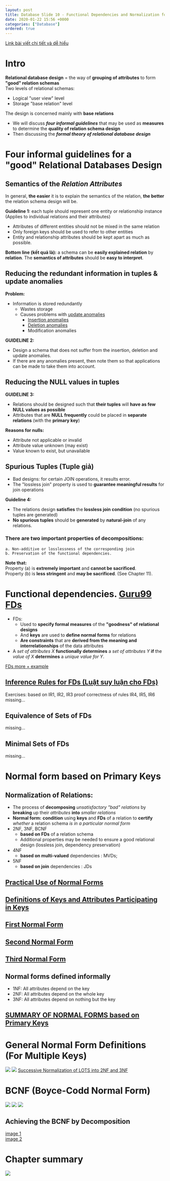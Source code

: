 ```yaml
---
layout: post
title: Database Slide 10 - Functional Dependencies and Normalization for Relational Databases
date: 2020-01-22 15:56 +0000
categories: ["Database"]
ordered: true
---
```

[Link bài viết chi tiết và dễ hiểu](https://www.brainkart.com/article/Informal-Design-Guidelines-for-Relation-Schemas_11495/)
# Intro
**Relational database design** = the way of **grouping of attributes** to form **"good" relation schemas**  
Two levels of relational schemas:
* Logical "user view" level
* Storage "base relation" level  

The design is concerned mainly with **base relations**
* We will discuss **_four informal guidelines_** that may be used as **measures** to determine the **quality of relation schema design**  
* Then discussing the **_formal theory of relational database design_**
# Four informal guidelines for a "good" Relational Databases Design
## Semantics of the _**Relation Attributes**_
In general, **the easier** it is to explain the semantics of the relation, **the better** the relation schema design will be.

**Guideline 1:** each tuple should represent one entity or relationship instance (Applies to individual relations and their attributes)
* Attributes of different entities should not be mixed in the same relation
* Only foreign keys should be used to refer to other entities
* Entity and relationship attributes should be kept apart as much as possible.

**Bottom line (kết quả là):** a schema can be **easily explained relation** by **relation**. The **semantics of attributes** should be **easy to interpret**.


## Reducing the redundant information in tuples & update anomalies
**Problem:**
* Information is stored redundantly
    * Wastes storage 
    * Causes problems with [update anomalies](/assets/img/2020-01-23-01-25-36.png)
      * [Insertion anomalies](/assets/img/2020-01-23-01-25-57.png)
      * [Deletion anomalies](/assets/img/2020-01-23-01-26-33.png)
      * Modification anomalies


**GUIDELINE 2:**
* Design a schema that does not suffer from the insertion, deletion and update anomalies.
* If there are any anomalies present, then note them so that applications can be made to take them into account.


## Reducing the NULL values in tuples
**GUIDELINE 3:**

* Relations should be designed such that **their tuples** will **have as few NULL values as possible** 
* Attributes that are **NULL frequently** could be placed in **separate relations** (with the **primary key**)

**Reasons for nulls:**

* Attribute not applicable or invalid 
* Attribute value unknown (may exist) 
* Value known to exist, but unavailable

## Spurious Tuples (Tuple giả)
* Bad designs: for certain JOIN operations, it results error.
* The "lossless join" property is used to **guarantee meaningful results** for join operations

**Guideline 4:**
* The relations design **satisfies** the **lossless join condition** (no spurious tuples are generated)
* **No spurious tuples** should be **generated** by **natural-join** of any relations.

### There are two important properties of decompositions:

    a. Non-additive or losslessness of the corresponding join
    b. Preservation of the functional dependencies.

**Note that:**  
Property (a) is **extremely important** and **cannot be sacrificed**.  
Property (b) is **less stringent** and **may be sacrificed**. (See Chapter 11).
# Functional dependencies. [Guru99 FDs](https://www.guru99.com/dbms-functional-dependency.html)
* FDs:
  * Used to **specify formal measures** of the **"goodness" of relational designs** 
  * And **keys** are used to **define normal forms** for relations 
  * **Are constraints** that are **derived from the meaning and interrelationships** of the data attributes  
* A _set of attributes X_ **functionally determines** a _set of attributes Y_ **if** the _value of X_ **determines** a _unique value for Y_.  

[ FDs more + example](/assets/img/2020-01-23-13-02-02.png)

## [Inference Rules for FDs (Luật suy luận cho FDs)](/assets/img/2020-01-23-13-08-27.png)
Exercises: based on IR1, IR2, IR3 proof correctness of rules IR4, IR5, IR6  
missing...  
## Equivalence of Sets of FDs
missing...
## Minimal Sets of FDs
missing...
# Normal form based on Primary Keys
## Normalization of Relations:
* The process of **decomposing** _unsatisfactory "bad" relations_ by **breaking** up their _attributes_ **into** _smaller relations_  
* **Normal form:** **condition** using **keys** and **FDs** of a relation to **certify** _whether_ a relation schema _is in a particular normal form_  
* 2NF, 3NF, BCNF
    * **based on FDs** of a relation schema
    * Additional properties may be needed to ensure a good relational design (lossless join, dependency preservation)
* 4NF
    * **based on multi-valued** dependencies : MVDs;
* 5NF
    * **based on join** dependencies : JDs
## [Practical Use of Normal Forms](/assets/img/2020-01-23-13-37-17.png)
## [Definitions of Keys and Attributes Participating in Keys](/assets/img/2020-01-23-13-38-31.png)
## [First Normal Form](/assets/img/2020-01-23-13-40-27.png)
## [Second Normal Form](/assets/img/2020-01-23-13-41-29.png)
## [Third Normal Form](/assets/img/2020-01-23-13-42-49.png)
## Normal forms defined informally
* 1NF: All attributes depend on the key
* 2NF: All attributes depend on the whole key
* 3NF: All attributes depend on nothing but the key


## [SUMMARY OF NORMAL FORMS based on Primary Keys](/assets/img/2020-01-23-13-47-25.png)

# General Normal Form Definitions (For Multiple Keys)
![](/assets/img/2020-01-23-13-52-47.png)
![](/assets/img/2020-01-23-13-53-19.png)
[Successive Normalization of LOTS into 2NF and 3NF](/assets/img/2020-01-23-13-55-01.png)

# BCNF (Boyce-Codd Normal Form)
![](/assets/img/2020-01-23-13-56-21.png)
![](/assets/img/2020-01-23-13-56-50.png)
![](/assets/img/2020-01-23-13-57-12.png)
## Achieving the BCNF by Decomposition
[image 1](/assets/img/2020-01-23-13-57-32.png)  
[image 2](/assets/img/2020-01-23-13-57-50.png)
# Chapter summary
![](/assets/img/2020-01-23-14-00-07.png)